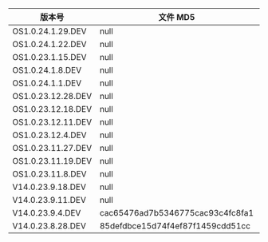 | 版本号             | 文件 MD5                         | 更新时间 | 下载链接                                                                                                                                               |
| ------------------ | -------------------------------- | -------- | ------------------------------------------------------------------------------------------------------------------------------------------------------ |
| OS1.0.24.1.29.DEV  | null                             | 20240202 | [miui_ISHTAR_OS1.0.24.1.29.DEV_de89244611_14.0.zip](https://hugeota.d.miui.com/OS1.0.24.1.29.DEV/miui_ISHTAR_OS1.0.24.1.29.DEV_de89244611_14.0.zip)    |
| OS1.0.24.1.22.DEV  | null                             | 20240126 | [miui_ISHTAR_OS1.0.24.1.22.DEV_c8ccd780d9_14.0.zip](https://hugeota.d.miui.com/OS1.0.24.1.22.DEV/miui_ISHTAR_OS1.0.24.1.22.DEV_c8ccd780d9_14.0.zip)    |
| OS1.0.23.1.15.DEV  | null                             | 20240119 | [miui_ISHTAR_OS1.0.24.1.15.DEV_24f35e1c79_14.0.zip](https://hugeota.d.miui.com/OS1.0.24.1.15.DEV/miui_ISHTAR_OS1.0.24.1.15.DEV_24f35e1c79_14.0.zip)    |
| OS1.0.24.1.8.DEV   | null                             | 20240112 | [miui_ISHTAR_OS1.0.24.1.8.DEV_44f0664b01_14.0.zip](https://hugeota.d.miui.com/OS1.0.24.1.8.DEV/miui_ISHTAR_OS1.0.24.1.8.DEV_44f0664b01_14.0.zip)       |
| OS1.0.24.1.1.DEV   | null                             | 20240105 | [miui_ISHTAR_OS1.0.24.1.1.DEV_cabefcb2a8_14.0.zip](https://hugeota.d.miui.com/OS1.0.24.1.1.DEV/miui_ISHTAR_OS1.0.24.1.1.DEV_cabefcb2a8_14.0.zip)       |
| OS1.0.23.12.28.DEV | null                             | 20231229 | [miui_ISHTAR_OS1.0.23.12.28.DEV_1c92ec69ef_14.0.zip](https://hugeota.d.miui.com/OS1.0.23.12.28.DEV/miui_ISHTAR_OS1.0.23.12.28.DEV_1c92ec69ef_14.0.zip) |
| OS1.0.23.12.18.DEV | null                             | 20231222 | [miui_ISHTAR_OS1.0.23.12.18.DEV_caeb412ffa_14.0.zip](https://hugeota.d.miui.com/OS1.0.23.12.18.DEV/miui_ISHTAR_OS1.0.23.12.18.DEV_caeb412ffa_14.0.zip) |
| OS1.0.23.12.11.DEV | null                             | 20231215 | [miui_ISHTAR_OS1.0.23.12.11.DEV_73d2cc9d6b_14.0.zip](https://hugeota.d.miui.com/OS1.0.23.12.11.DEV/miui_ISHTAR_OS1.0.23.12.11.DEV_73d2cc9d6b_14.0.zip) |
| OS1.0.23.12.4.DEV  | null                             | 20231208 | [miui_ISHTAR_OS1.0.23.12.4.DEV_87ecdce7b8_14.0.zip](https://hugeota.d.miui.com/OS1.0.23.12.4.DEV/miui_ISHTAR_OS1.0.23.12.4.DEV_87ecdce7b8_14.0.zip)    |
| OS1.0.23.11.27.DEV | null                             | 20231201 | [miui_ISHTAR_OS1.0.23.11.27.DEV_12021bcb05_14.0.zip](https://hugeota.d.miui.com/OS1.0.23.11.27.DEV/miui_ISHTAR_OS1.0.23.11.27.DEV_12021bcb05_14.0.zip) |
| OS1.0.23.11.19.DEV | null                             | 20231121 | [miui_ISHTAR_OS1.0.23.11.19.DEV_ffe3075ca2_14.0.zip](https://hugeota.d.miui.com/OS1.0.23.11.19.DEV/miui_ISHTAR_OS1.0.23.11.19.DEV_ffe3075ca2_14.0.zip) |
| OS1.0.23.11.8.DEV  | null                             | 20231114 | [miui_ISHTAR_OS1.0.23.11.8.DEV_b8a5193d86_14.0.zip](https://hugeota.d.miui.com/OS1.0.23.11.8.DEV/miui_ISHTAR_OS1.0.23.11.8.DEV_b8a5193d86_14.0.zip)    |
| V14.0.23.9.18.DEV  | null                             | 20230922 | [miui_ISHTAR_V14.0.23.9.18.DEV_67ae31fbbf_13.0.zip](https://hugeota.d.miui.com/V14.0.23.9.18.DEV/miui_ISHTAR_V14.0.23.9.18.DEV_67ae31fbbf_13.0.zip)    |
| V14.0.23.9.11.DEV  | null                             | 20230915 | [miui_ISHTAR_V14.0.23.9.11.DEV_db2db62521_13.0.zip](https://hugeota.d.miui.com/V14.0.23.9.11.DEV/miui_ISHTAR_V14.0.23.9.11.DEV_db2db62521_13.0.zip)    |
| V14.0.23.9.4.DEV   | cac65476ad7b5346775cac93c4fc8fa1 | 20230908 | [miui_ISHTAR_V14.0.23.9.4.DEV_85defdbce1_13.0.zip](https://hugeota.d.miui.com/V14.0.23.9.4.DEV/miui_ISHTAR_V14.0.23.9.4.DEV_cac65476ad_13.0.zip)       |
| V14.0.23.8.28.DEV  | 85defdbce15d74f4ef87f1459cdd51cc | 20230901 | [miui_ISHTAR_V14.0.23.8.28.DEV_85defdbce1_13.0.zip](https://hugeota.d.miui.com/V14.0.23.8.28.DEV/miui_ISHTAR_V14.0.23.8.28.DEV_85defdbce1_13.0.zip)    |
